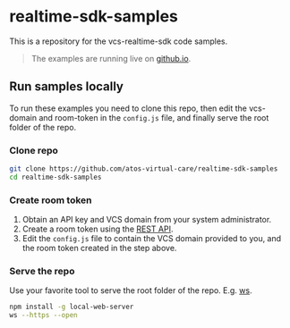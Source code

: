 # realtime-sdk-samples

This is a repository for the vcs-realtime-sdk code samples.

> The examples are running live on [github.io](https://atos-virtual-care.github.io/realtime-sdk-samples/).

## Run samples locally

To run these examples you need to clone this repo, then edit the vcs-domain and room-token in the `config.js` file, and finally serve the root folder of the repo.

### Clone repo

```bash
git clone https://github.com/atos-virtual-care/realtime-sdk-samples
cd realtime-sdk-samples
```

### Create room token

1. Obtain an API key and VCS domain from your system administrator.
2. Create a room token using the [REST API](https://sdk.virtualcareservices.net/sdks/rest/).
3. Edit the `config.js` file to contain the VCS domain provided to you, and the room token created in the step above.

### Serve the repo

Use your favorite tool to serve the root folder of the repo. E.g. [ws](https://www.npmjs.com/package/local-web-server).

```bash
npm install -g local-web-server
ws --https --open
```
